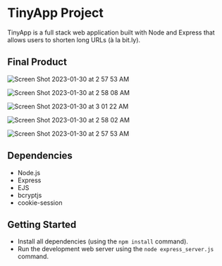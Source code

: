 # TinyApp Project

TinyApp is a full stack web application built with Node and Express that allows users to shorten long URLs (à la bit.ly).

## Final Product

![Screen Shot 2023-01-30 at 2 57 53 AM](https://user-images.githubusercontent.com/58836015/215460123-2ed3b1b4-d8c8-4c62-85a1-4987d7cbe43d.png)

![Screen Shot 2023-01-30 at 2 58 08 AM](https://user-images.githubusercontent.com/58836015/215460517-43b9ae70-250a-47c1-bee0-e13df168c3d2.png)

![Screen Shot 2023-01-30 at 3 01 22 AM](https://user-images.githubusercontent.com/58836015/215460615-7a8874ee-a516-457b-836d-f86f5c4576e1.png)

![Screen Shot 2023-01-30 at 2 58 02 AM](https://user-images.githubusercontent.com/58836015/215460702-12546bce-e8bc-47ab-875d-8e0d445fa9e7.png)

![Screen Shot 2023-01-30 at 2 57 53 AM](https://user-images.githubusercontent.com/58836015/215460778-c671cc61-9655-4bed-a153-66093225be62.png)

## Dependencies

- Node.js
- Express
- EJS
- bcryptjs
- cookie-session

## Getting Started

- Install all dependencies (using the `npm install` command).
- Run the development web server using the `node express_server.js` command.
